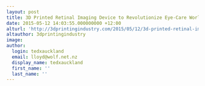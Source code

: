 ```yaml
---
layout: post
title: 3D Printed Retinal Imaging Device to Revolutionize Eye-Care Worldwide
date: 2015-05-12 14:03:55.000000000 +12:00
alturl: 'http://3dprintingindustry.com/2015/05/12/3d-printed-retinal-imaging-device-to-revolutionize-eye-care-worldwide/'
altauthor: 3dprintingindustry
image:
author:
  login: tedxauckland
  email: lloyd@wolf.net.nz
  display_name: tedxauckland
  first_name: ''
  last_name: ''
---
```

